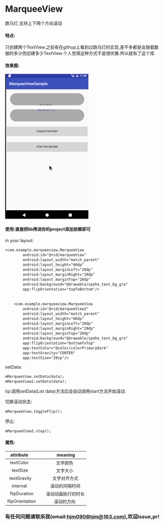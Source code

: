 # MarqueeView
跑马灯,支持上下两个方向滚动

#### 特点:
只创建两个TextView.之前有在githup上看到过跑马灯的实现,差不多都是会随着数据的多少而创建多少TextView.个人觉得这种方式不是很优雅.所以就有了这个库.
#### 效果图:
![](https://github.com/hjmJhon/MarqueeView/raw/master/ScreenShots/screen.gif)

#### 使用:直接把lib拷进你的project添加依赖即可
in your layout:

```
<com.example.marqueeview.MarqueeView
        android:id="@+id/marqueeView"
        android:layout_width="match_parent"
        android:layout_height="60dp"
        android:layout_marginLeft="20dp"
        android:layout_marginRight="20dp"
        android:layout_marginTop="20dp"
        android:background="@drawable/spahe_text_bg_gra"
        app:flipOrientation="topToBottom"/>


    <com.example.marqueeview.MarqueeView
        android:id="@+id/marqueeView2"
        android:layout_width="match_parent"
        android:layout_height="60dp"
        android:layout_marginLeft="20dp"
        android:layout_marginRight="20dp"
        android:layout_marginTop="20dp"
        android:background="@drawable/spahe_text_bg_gra"
        app:flipOrientation="bottomToTop"
        app:textColor="@color/colorPrimaryDark"
        app:textGravity="CENTER"
        app:textSize="20sp"/>
```

setData:

```
mMarqueeView.setData(data);
mMarqueeView2.setData(data);

```
tip:调用setData(List<String> data)方法后会自动调用start方法开始滚动.

切换滚动状态:

```
mMarqueeView.toggleFlip();

```

停止:

```
mMarqueeView2.stop();
```

#### 属性:
|      attribute      |       meaning       |
| :--------------: | :-----------------: |
|  textColor     |     文字颜色       |
|  textSize      |      文字大小      |
|  textGravity   |      文字对齐方式   |
|  internal      |      滚动的间隔时间  |
|  flipDuration  |      滚动动画执行的时长|
|  flipOrientation|     滚动的方向       |

### 有任何问题请联系我(email:hjm0908hjm@163.com),欢迎issue,pr!
